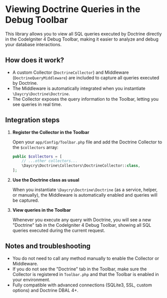 # Viewing Doctrine Queries in the Debug Toolbar

This library allows you to view all SQL queries executed by Doctrine directly in the CodeIgniter 4 Debug Toolbar, making it easier to analyze and debug your database interactions.

## How does it work?
- A custom Collector (`DoctrineCollector`) and Middleware (`DoctrineQueryMiddleware`) are included to capture all queries executed by Doctrine.
- The Middleware is automatically integrated when you instantiate `\Daycry\Doctrine\Doctrine`.
- The Collector exposes the query information to the Toolbar, letting you see queries in real time.

## Integration steps

1. **Register the Collector in the Toolbar**

   Open your `app/Config/Toolbar.php` file and add the Doctrine Collector to the `$collectors` array:

   ```php
   public $collectors = [
       // ...other collectors...
       \Daycry\Doctrine\Collectors\DoctrineCollector::class,
   ];
   ```

2. **Use the Doctrine class as usual**

   When you instantiate `\Daycry\Doctrine\Doctrine` (as a service, helper, or manually), the Middleware is automatically enabled and queries will be captured.

3. **View queries in the Toolbar**

   Whenever you execute any query with Doctrine, you will see a new "Doctrine" tab in the CodeIgniter 4 Debug Toolbar, showing all SQL queries executed during the current request.

## Notes and troubleshooting
- You do not need to call any method manually to enable the Collector or Middleware.
- If you do not see the "Doctrine" tab in the Toolbar, make sure the Collector is registered in `Toolbar.php` and that the Toolbar is enabled in your environment.
- Fully compatible with advanced connections (SQLite3, SSL, custom options) and Doctrine DBAL 4+.
